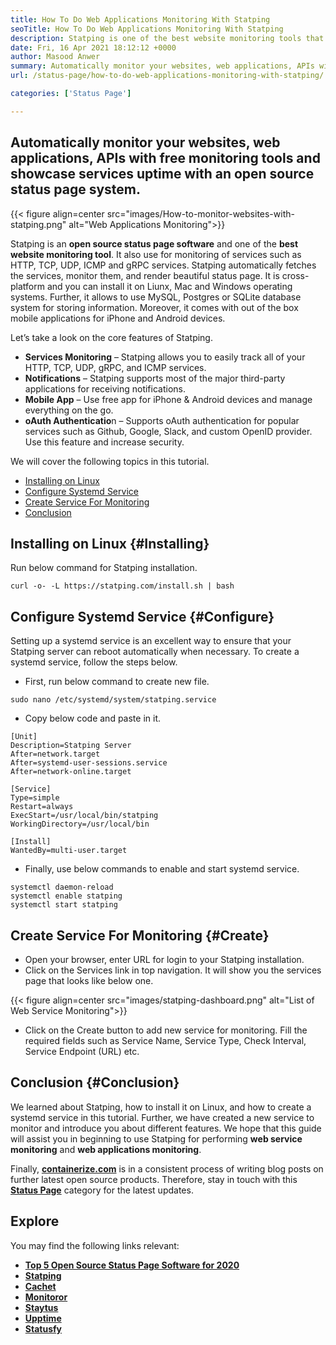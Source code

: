 ```yaml
---
title: How To Do Web Applications Monitoring With Statping
seoTitle: How To Do Web Applications Monitoring With Statping
description: Statping is one of the best website monitoring tools that enables you to monitor all services. Render beautiful status page for showcase services uptime.
date: Fri, 16 Apr 2021 18:12:12 +0000
author: Masood Anwer
summary: Automatically monitor your websites, web applications, APIs with free monitoring tools and showcase services uptime with an open source status page system.
url: /status-page/how-to-do-web-applications-monitoring-with-statping/

categories: ['Status Page']

---
```

## Automatically monitor your websites, web applications, APIs with free monitoring tools and showcase services uptime with an open source status page system.

{{< figure align=center src="images/How-to-monitor-websites-with-statping.png" alt="Web Applications Monitoring">}}  

Statping is an **open source status page software** and one of the **best website monitoring tool**. It also use for monitoring of services such as HTTP, TCP, UDP, ICMP and gRPC services. Statping automatically fetches the services, monitor them, and render beautiful status page. It is cross-platform and you can install it on Liunx, Mac and Windows operating systems. Further, it allows to use MySQL, Postgres or SQLite database system for storing information. Moreover, it comes with out of the box mobile applications for iPhone and Android devices.

Let’s take a look on the core features of Statping.

  * **Services Monitoring** – Statping allows you to easily track all of your HTTP, TCP, UDP, gRPC, and ICMP services.
  * **Notifications** – Statping supports most of the major third-party applications for receiving notifications.
  * **Mobile App** – Use free app for iPhone & Android devices and manage everything on the go.
  * **oAuth Authenticatio**n – Supports oAuth authentication for popular services such as Github, Google, Slack, and custom OpenID provider. Use this feature and increase security.

We will cover the following topics in this tutorial.

  * [Installing on Linux][1]
  * [Configure Systemd Service][2]
  * [Create Service For Monitoring][3]
  * [Conclusion][4]

## Installing on Linux {#Installing}

Run below command for Statping installation.


```
curl -o- -L https://statping.com/install.sh | bash
```


## Configure Systemd Service {#Configure}

Setting up a systemd service is an excellent way to ensure that your Statping server can reboot automatically when necessary. To create a systemd service, follow the steps below.

  * First, run below command to create new file.


```
sudo nano /etc/systemd/system/statping.service
```


  * Copy below code and paste in it.


```
[Unit]
Description=Statping Server
After=network.target
After=systemd-user-sessions.service
After=network-online.target

[Service]
Type=simple
Restart=always
ExecStart=/usr/local/bin/statping
WorkingDirectory=/usr/local/bin

[Install]
WantedBy=multi-user.target
```


  * Finally, use below commands to enable and start systemd service.


```
systemctl daemon-reload
systemctl enable statping
systemctl start statping
```


## Create Service For Monitoring {#Create}

  * Open your browser, enter URL for login to your Statping installation.
  * Click on the Services link in top navigation. It will show you the services page that looks like below one.

{{< figure align=center src="images/statping-dashboard.png" alt="List of Web Service Monitoring">}}  

  * Click on the Create button to add new service for monitoring. Fill the required fields such as Service Name, Service Type, Check Interval, Service Endpoint (URL) etc.

## Conclusion {#Conclusion}

We learned about Statping, how to install it on Linux, and how to create a systemd service in this tutorial. Further, we have created a new service to monitor and introduce you about different features. We hope that this guide will assist you in beginning to use Statping for performing **web service monitoring** and **web applications monitoring**.

Finally, [**containerize.com**][5] is in a consistent process of writing blog posts on further latest open source products. Therefore, stay in touch with this [**Status Page**][6] category for the latest updates.

## Explore

You may find the following links relevant:

  * [**Top 5 Open Source Status Page Software for 2020**][7]
  * [**Statping**][8]
  * [**Cachet**][9]
  * [**Monitoror**][10]
  * [**Staytus**][11]
  * [**Upptime**][12]
  * [**Statusfy**][13]

 [1]: #Installing
 [2]: #Configure
 [3]: #Create
 [4]: #Conclusion
 [5]: https://containerize.com
 [6]: https://blog.containerize.com/category/status-page/
 [7]: https://blog.containerize.com/2020/11/20/top-5-open-source-status-page-software-for-2020/
 [8]: https://products.containerize.com/status/statping
 [9]: https://products.containerize.com/status/cachet/
 [10]: https://products.containerize.com/status/monitoror/
 [11]: https://products.containerize.com/status/staytus/
 [12]: https://products.containerize.com/status/upptime/
 [13]: https://products.containerize.com/status/statusfy/
